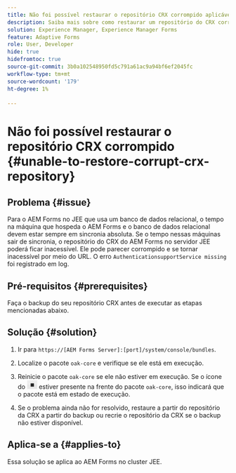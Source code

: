 ```yaml
---
title: Não foi possível restaurar o repositório CRX corrompido aplicável ao servidor de cluster JEE
description: Saiba mais sobre como restaurar um repositório do CRX corrompido.
solution: Experience Manager, Experience Manager Forms
feature: Adaptive Forms
role: User, Developer
hide: true
hidefromtoc: true
source-git-commit: 3b0a102548950fd5c791a61ac9a94bf6ef2045fc
workflow-type: tm+mt
source-wordcount: '179'
ht-degree: 1%

---
```


# Não foi possível restaurar o repositório CRX corrompido {#unable-to-restore-corrupt-crx-repository}

## Problema {#issue}

Para o AEM Forms no JEE que usa um banco de dados relacional, o tempo na máquina que hospeda o AEM Forms e o banco de dados relacional devem estar sempre em sincronia absoluta. Se o tempo nessas máquinas sair de sincronia, o repositório do CRX do AEM Forms no servidor JEE poderá ficar inacessível. Ele pode parecer corrompido e se tornar inacessível por meio do URL. O erro `AuthenticationsupportService missing` foi registrado em log.

## Pré-requisitos {#prerequisites}

Faça o backup do seu repositório CRX antes de executar as etapas mencionadas abaixo.

## Solução {#solution}

1. Ir para `https://[AEM Forms Server]:[port]/system/console/bundles`.

1. Localize o pacote `oak-core` e verifique se ele está em execução.

1. Reinicie o pacote `oak-core` se ele não estiver em execução. Se o ícone do ![Botão Pausar](/help/forms/using/assets/stop.png) estiver presente na frente do pacote `oak-core`, isso indicará que o pacote está em estado de execução.

1. Se o problema ainda não for resolvido, restaure a partir do repositório da CRX a partir do backup ou recrie o repositório da CRX se o backup não estiver disponível.


## Aplica-se a {#applies-to}

Essa solução se aplica ao AEM Forms no cluster JEE.

